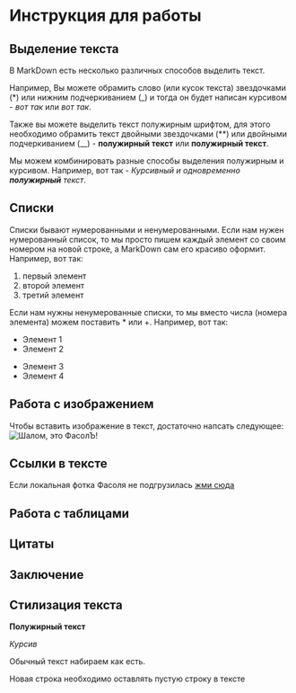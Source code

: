 # Инструкция для работы

## Выделение текста
В MarkDown есть несколько различных способов выделить текст.

Например, Вы можете обрамить слово (или кусок текста) звездочками (*) или нижним подчеркиванием (_) и тогда он будет написан курсивом - *вот так* или _вот так_.

Также вы можете выделить текст полужирным шрифтом, для этого необходимо обрамить текст двойными звездочками (**) или двойными подчеркиванием (__) - **полужирный текст** или __полужирный текст__.

Мы можем комбинировать разные способы выделения полужирным и курсивом. Например, вот так - _Курсивный и одновременно **полужирный** текст_. 

## Списки
Списки бывают нумерованными и ненумерованными. Если нам нужен нумерованный список, то мы просто пишем каждый элемент со своим номером на новой строке, а MarkDown сам его красиво оформит. Например, вот так:

1. первый элемент
2. второй элемент
3. третий элемент

Если нам нужны ненумерованные списки, то мы вместо числа (номера элемента) можем поставить * или +. Например, вот так:

* Элемент 1
* Элемент 2
+ Элемент 3
+ Элемент 4

## Работа с изображением

Чтобы вставить изображение в текст, достаточно напсать следующее:
![Шалом, это ФасолЪ!](Fasol.jpg)

## Ссылки в тексте
Если локальная фотка Фасоля не подгрузилась [жми сюда](https://disk.yandex.ru/i/t3UkJvk66VODhw "Если локальная фотка Фасоля не подгрузилась")

## Работа с таблицами

## Цитаты
>
>>

## Заключение

## Cтилизация текста 

**Полужирный текст**

*Курсив*

Обычный текст набираем как есть.

Новая строка необходимо оставлять пустую строку в тексте
